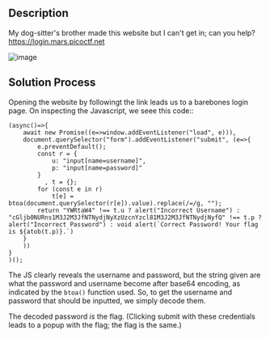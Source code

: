 ## Description
My dog-sitter's brother made this website but I can't get in; can you help? https://login.mars.picoctf.net

![image](https://github.com/neonwuchang/don-t_set_up_flags/assets/103783716/12901528-713e-4135-b3c2-66a54b766e2e)

## Solution Process
Opening the website by followingt the link leads us to a barebones login page. On inspecting
the Javascript, we seee this code::

```
(async()=>{
    await new Promise((e=>window.addEventListener("load", e))),
    document.querySelector("form").addEventListener("submit", (e=>{
        e.preventDefault();
        const r = {
            u: "input[name=username]",
            p: "input[name=password]"
        }
          , t = {};
        for (const e in r)
            t[e] = btoa(document.querySelector(r[e]).value).replace(/=/g, "");
        return "YWRtaW4" !== t.u ? alert("Incorrect Username") : "cGljb0NURns1M3J2M3JfNTNydjNyXzUzcnYzcl81M3J2M3JfNTNydjNyfQ" !== t.p ? alert("Incorrect Password") : void alert(`Correct Password! Your flag is ${atob(t.p)}.`)
    }
    ))
}
)();
```

The JS clearly reveals the username and password, but the string given are what the password and username become after base64 encoding, as indicated by the `btoa()` function used. So, to get the username and password that should be inputted, we simply decode them. 

The decoded password *is* the flag. (Clicking submit with these credentials leads to a popup with the flag; the flag is the same.)
